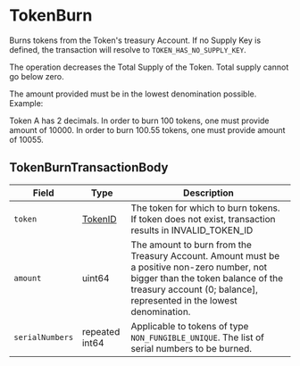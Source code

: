 # TokenBurn

Burns tokens from the Token's treasury Account. If no Supply Key is defined, the transaction will resolve to `TOKEN_HAS_NO_SUPPLY_KEY`.

The operation decreases the Total Supply of the Token. Total supply cannot go below zero.

The amount provided must be in the lowest denomination possible. Example:

Token A has 2 decimals. In order to burn 100 tokens, one must provide amount of 10000. In order to burn 100.55 tokens, one must provide amount of 10055.

## TokenBurnTransactionBody

| Field           | Type                                 | Description                                                                                                                                                                                              |
| --------------- | ------------------------------------ | -------------------------------------------------------------------------------------------------------------------------------------------------------------------------------------------------------- |
| `token`         | [TokenID](../basic-types/tokenid.md) | The token for which to burn tokens. If token does not exist, transaction results in INVALID\_TOKEN\_ID                                                                                                   |
| `amount`        | uint64                               | The amount to burn from the Treasury Account. Amount must be a positive non-zero number, not bigger than the token balance of the treasury account (0; balance], represented in the lowest denomination. |
| `serialNumbers` | repeated int64                       | Applicable to tokens of type `NON_FUNGIBLE_UNIQUE`. The list of serial numbers to be burned.                                                                                                             |
